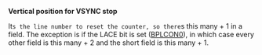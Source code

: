 **Vertical position for VSYNC stop**

It`s the line number to reset the counter, so there`s this many + 1 in a field. The exception is if the LACE bit is set ([BPLCON0](/hardware:bplcon0)), in which case every other field is this many + 2 and the short field is this many + 1.

